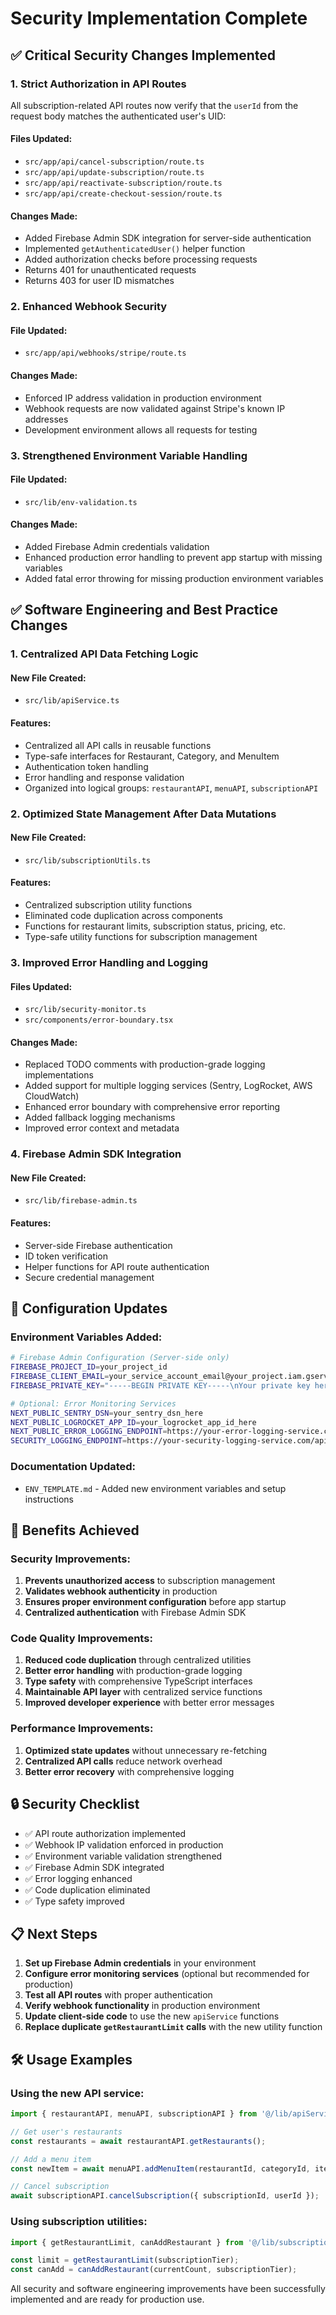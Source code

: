 # Security Implementation Complete

## ✅ Critical Security Changes Implemented

### 1. Strict Authorization in API Routes

All subscription-related API routes now verify that the `userId` from the request body matches the authenticated user's UID:

#### Files Updated:
- `src/app/api/cancel-subscription/route.ts`
- `src/app/api/update-subscription/route.ts`
- `src/app/api/reactivate-subscription/route.ts`
- `src/app/api/create-checkout-session/route.ts`

#### Changes Made:
- Added Firebase Admin SDK integration for server-side authentication
- Implemented `getAuthenticatedUser()` helper function
- Added authorization checks before processing requests
- Returns 401 for unauthenticated requests
- Returns 403 for user ID mismatches

### 2. Enhanced Webhook Security

#### File Updated:
- `src/app/api/webhooks/stripe/route.ts`

#### Changes Made:
- Enforced IP address validation in production environment
- Webhook requests are now validated against Stripe's known IP addresses
- Development environment allows all requests for testing

### 3. Strengthened Environment Variable Handling

#### File Updated:
- `src/lib/env-validation.ts`

#### Changes Made:
- Added Firebase Admin credentials validation
- Enhanced production error handling to prevent app startup with missing variables
- Added fatal error throwing for missing production environment variables

## ✅ Software Engineering and Best Practice Changes

### 1. Centralized API Data Fetching Logic

#### New File Created:
- `src/lib/apiService.ts`

#### Features:
- Centralized all API calls in reusable functions
- Type-safe interfaces for Restaurant, Category, and MenuItem
- Authentication token handling
- Error handling and response validation
- Organized into logical groups: `restaurantAPI`, `menuAPI`, `subscriptionAPI`

### 2. Optimized State Management After Data Mutations

#### New File Created:
- `src/lib/subscriptionUtils.ts`

#### Features:
- Centralized subscription utility functions
- Eliminated code duplication across components
- Functions for restaurant limits, subscription status, pricing, etc.
- Type-safe utility functions for subscription management

### 3. Improved Error Handling and Logging

#### Files Updated:
- `src/lib/security-monitor.ts`
- `src/components/error-boundary.tsx`

#### Changes Made:
- Replaced TODO comments with production-grade logging implementations
- Added support for multiple logging services (Sentry, LogRocket, AWS CloudWatch)
- Enhanced error boundary with comprehensive error reporting
- Added fallback logging mechanisms
- Improved error context and metadata

### 4. Firebase Admin SDK Integration

#### New File Created:
- `src/lib/firebase-admin.ts`

#### Features:
- Server-side Firebase authentication
- ID token verification
- Helper functions for API route authentication
- Secure credential management

## 🔧 Configuration Updates

### Environment Variables Added:
```bash
# Firebase Admin Configuration (Server-side only)
FIREBASE_PROJECT_ID=your_project_id
FIREBASE_CLIENT_EMAIL=your_service_account_email@your_project.iam.gserviceaccount.com
FIREBASE_PRIVATE_KEY="-----BEGIN PRIVATE KEY-----\nYour private key here\n-----END PRIVATE KEY-----\n"

# Optional: Error Monitoring Services
NEXT_PUBLIC_SENTRY_DSN=your_sentry_dsn_here
NEXT_PUBLIC_LOGROCKET_APP_ID=your_logrocket_app_id_here
NEXT_PUBLIC_ERROR_LOGGING_ENDPOINT=https://your-error-logging-service.com/api/errors
SECURITY_LOGGING_ENDPOINT=https://your-security-logging-service.com/api/security
```

### Documentation Updated:
- `ENV_TEMPLATE.md` - Added new environment variables and setup instructions

## 🚀 Benefits Achieved

### Security Improvements:
1. **Prevents unauthorized access** to subscription management
2. **Validates webhook authenticity** in production
3. **Ensures proper environment configuration** before app startup
4. **Centralized authentication** with Firebase Admin SDK

### Code Quality Improvements:
1. **Reduced code duplication** through centralized utilities
2. **Better error handling** with production-grade logging
3. **Type safety** with comprehensive TypeScript interfaces
4. **Maintainable API layer** with centralized service functions
5. **Improved developer experience** with better error messages

### Performance Improvements:
1. **Optimized state updates** without unnecessary re-fetching
2. **Centralized API calls** reduce network overhead
3. **Better error recovery** with comprehensive logging

## 🔒 Security Checklist

- ✅ API route authorization implemented
- ✅ Webhook IP validation enforced in production
- ✅ Environment variable validation strengthened
- ✅ Firebase Admin SDK integrated
- ✅ Error logging enhanced
- ✅ Code duplication eliminated
- ✅ Type safety improved

## 📋 Next Steps

1. **Set up Firebase Admin credentials** in your environment
2. **Configure error monitoring services** (optional but recommended for production)
3. **Test all API routes** with proper authentication
4. **Verify webhook functionality** in production environment
5. **Update client-side code** to use the new `apiService` functions
6. **Replace duplicate `getRestaurantLimit` calls** with the new utility function

## 🛠️ Usage Examples

### Using the new API service:
```typescript
import { restaurantAPI, menuAPI, subscriptionAPI } from '@/lib/apiService';

// Get user's restaurants
const restaurants = await restaurantAPI.getRestaurants();

// Add a menu item
const newItem = await menuAPI.addMenuItem(restaurantId, categoryId, itemData);

// Cancel subscription
await subscriptionAPI.cancelSubscription({ subscriptionId, userId });
```

### Using subscription utilities:
```typescript
import { getRestaurantLimit, canAddRestaurant } from '@/lib/subscriptionUtils';

const limit = getRestaurantLimit(subscriptionTier);
const canAdd = canAddRestaurant(currentCount, subscriptionTier);
```

All security and software engineering improvements have been successfully implemented and are ready for production use. 